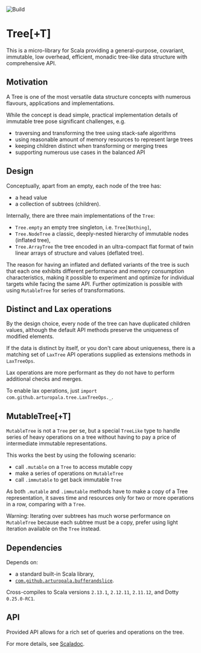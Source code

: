 ![Build](https://github.com/arturopala/scala-tree/workflows/Build/badge.svg)

Tree\[+T]
===

This is a micro-library for Scala providing 
a general-purpose, covariant, immutable, low overhead, 
efficient, monadic tree-like data structure with comprehensive API.

Motivation
---

A Tree is one of the most versatile data structure concepts with numerous flavours, applications and implementations.

While the concept is dead simple, practical implementation details of immutable tree pose significant challenges, e.g.

- traversing and transforming the tree using stack-safe algorithms
- using reasonable amount of memory resources to represent large trees
- keeping children distinct when transforming or merging trees
- supporting numerous use cases in the balanced API

Design
---

Conceptually, apart from an empty, each node of the tree has:
- a head value
- a collection of subtrees (children).

Internally, there are three main implementations of the `Tree`:

- `Tree.empty` an empty tree singleton, i.e. `Tree[Nothing]`,
- `Tree.NodeTree` a classic, deeply-nested hierarchy of immutable nodes (inflated tree),
- `Tree.ArrayTree` the tree encoded in an ultra-compact flat format of twin linear arrays of structure and values (deflated tree).

The reason for having an inflated and deflated variants of the tree
is such that each one exhibits different performance and memory
consumption characteristics, making it possible to experiment and optimize
for individual targets while facing the same API. 
Further optimization is possible with using `MutableTree` for series of transformations.

Distinct and Lax operations
---

By the design choice, every node of the tree can have duplicated children values,
although the default API methods preserve the uniqueness of modified elements.

If the data is distinct by itself, or you don't care about uniqueness, there is 
a matching set of `LaxTree` API operations supplied as extensions methods in `LaxTreeOps`.

Lax operations are more performant as they do not have to perform additional checks and merges.

To enable lax operations, just `import com.github.arturopala.tree.LaxTreeOps._`.

MutableTree\[+T]
---

`MutableTree` is not a `Tree` per se, but a special `TreeLike` type to handle series of heavy operations on a tree without 
having to pay a price of intermediate immutable representations. 

This works the best by using the following scenario:

- call `.mutable` on a `Tree` to access mutable copy
- make a series of operations on `MutableTree`
- call `.immutable` to get back immutable `Tree`

As both `.mutable` and `.immutable` methods have to make a copy of a Tree representation,
it saves time and resources only for two or more operations in a row, comparing with a `Tree`.

Warning: Iterating over subtrees has much worse performance on `MutableTree` because each subtree must be a copy, 
prefer using light iteration available on the `Tree` instead.


Dependencies
--- 

Depends on:

- a standard built-in Scala library,
- [`com.github.arturopala.bufferandslice`](https://github.com/arturopala/buffer-and-slice).

Cross-compiles to Scala versions `2.13.1`, `2.12.11`, `2.11.12`, and Dotty `0.25.0-RC1`.

API
---

Provided API allows for a rich set of queries and operations on the tree. 

For more details, see [Scaladoc](https://arturopala.github.io/scala-tree/latest/api/com/github/arturopala/tree/Tree.html).
